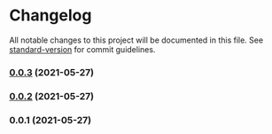# Changelog

All notable changes to this project will be documented in this file. See [standard-version](https://github.com/conventional-changelog/standard-version) for commit guidelines.

### [0.0.3](https://github.com/maneuver-agency/iubenda-nuxt-module/compare/v0.0.2...v0.0.3) (2021-05-27)

### [0.0.2](https://github.com/maneuver-agency/iubenda-nuxt-module/compare/v0.0.1...v0.0.2) (2021-05-27)

### 0.0.1 (2021-05-27)
